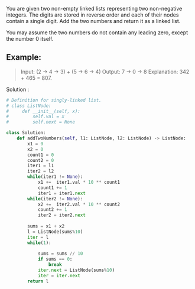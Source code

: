 You are given two non-empty linked lists representing two non-negative integers. The digits are stored in reverse order and each of their nodes contain a single digit. Add the two numbers and return it as a linked list.

You may assume the two numbers do not contain any leading zero, except the number 0 itself.

## Example:

> Input: (2 -> 4 -> 3) + (5 -> 6 -> 4)
> Output: 7 -> 0 -> 8
>  Explanation: 342 + 465 = 807.


Solution : 

```Python
# Definition for singly-linked list.
# class ListNode:
#     def __init__(self, x):
#         self.val = x
#         self.next = None

class Solution:
    def addTwoNumbers(self, l1: ListNode, l2: ListNode) -> ListNode:
        x1 = 0
        x2 = 0
        count1 = 0
        count2 = 0
        iter1 = l1
        iter2 = l2 
        while(iter1 != None):
            x1 +=  iter1.val * 10 ** count1
            count1 += 1
            iter1 = iter1.next
        while(iter2 != None):
            x2 +=  iter2.val * 10 ** count2
            count2 += 1
            iter2 = iter2.next
            
        sums = x1 + x2
        l = ListNode(sums%10)
        iter = l
        while(1):
            
            sums = sums // 10
            if sums == 0:
                break
            iter.next = ListNode(sums%10)  
            iter = iter.next
        return l

```
